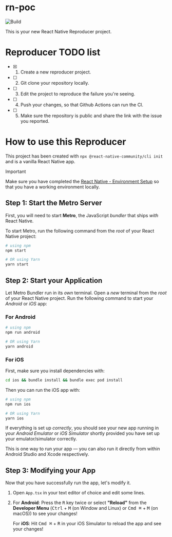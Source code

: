 # rn-poc

![Build](https://github.com/HigorMonteiro/rn-poc/workflows/Pre%20Merge%20Checks/badge.svg)

This is your new React Native Reproducer project.

# Reproducer TODO list

- [x] 1. Create a new reproducer project.
- [ ] 2. Git clone your repository locally.
- [ ] 3. Edit the project to reproduce the failure you're seeing.
- [ ] 4. Push your changes, so that Github Actions can run the CI.
- [ ] 5. Make sure the repository is public and share the link with the issue you reported.

# How to use this Reproducer

This project has been created with `npx @react-native-community/cli init` and is a vanilla React Native app.

> [!IMPORTANT]  
> Make sure you have completed the [React Native - Environment Setup](https://reactnative.dev/docs/set-up-your-environment) so that you have a working environment locally.

## Step 1: Start the Metro Server

First, you will need to start **Metro**, the JavaScript _bundler_ that ships _with_ React Native.

To start Metro, run the following command from the _root_ of your React Native project:

```bash
# using npm
npm start

# OR using Yarn
yarn start
```

## Step 2: Start your Application

Let Metro Bundler run in its _own_ terminal. Open a _new_ terminal from the _root_ of your React Native project. Run the following command to start your _Android_ or _iOS_ app:

### For Android

```bash
# using npm
npm run android

# OR using Yarn
yarn android
```

### For iOS

First, make sure you install dependencies with:

```bash
cd ios && bundle install && bundle exec pod install
```

Then you can run the iOS app with:

```bash
# using npm
npm run ios

# OR using Yarn
yarn ios
```

If everything is set up _correctly_, you should see your new app running in your _Android Emulator_ or _iOS Simulator_ shortly provided you have set up your emulator/simulator correctly.

This is one way to run your app — you can also run it directly from within Android Studio and Xcode respectively.

## Step 3: Modifying your App

Now that you have successfully run the app, let's modify it.

1. Open `App.tsx` in your text editor of choice and edit some lines.
2. For **Android**: Press the <kbd>R</kbd> key twice or select **"Reload"** from the **Developer Menu** (<kbd>Ctrl</kbd> + <kbd>M</kbd> (on Window and Linux) or <kbd>Cmd ⌘</kbd> + <kbd>M</kbd> (on macOS)) to see your changes!

   For **iOS**: Hit <kbd>Cmd ⌘</kbd> + <kbd>R</kbd> in your iOS Simulator to reload the app and see your changes!
